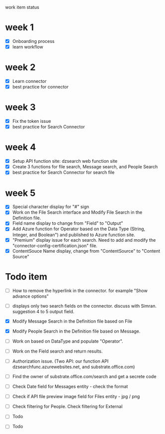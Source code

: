 work item status
# week 1
  - [x] Onboarding process
  - [x] learn workflow
# week 2
  - [x] Learn connector
  - [x] best practice for connector
# week 3
  - [x] Fix the token issue
  - [x] best practice for Search Connector

# week 4
  - [x] Setup API function site: dzsearch web function site
  - [x] Create 3 functions for file search, Message search, and People Search
  - [x] best practice for Search Connector for search file

# week 5
- [x] Special character display for "#" sign
- [x] Work on the File Search interface and Modify File Search in the Definition file.
- [x] Field name display to change from "Field" to "Output"
- [x] Add Azure function for Operator based on the Data Type (String, Integer, and Boolean") and published to Azure function site.
- [x] "Premium" display issue for each search. Need to add and modify the "connector-config-certification.json" file.
- [x] ContentSouce Name display, change from "ContentSource" to "Content Source"

# Todo item
- [ ] How to remove the hyperlink in the connector. for example "Show advance options"
- [ ] displays only two search fields on the connector. discuss with Simran. suggestion 4 to 5 output field.
- [x] Modify Message Search in the Definition file based on File
- [x] Modify People Search in the Definition file based on Message.
- [ ] Work on based on DataType and populate "Operator".
- [ ] Work on the Field search and return results.
- [ ] Authorization issue. (Two API: our function API dzsearchfunc.azurewebsites.net, and substrate.office.com)
- [ ] Find the owner of substrate.office.com/search and get a secrete code
- [ ] Check Date field for Messages entity - check the format
- [ ] Check if API file preview image field for Files entity - jpg / png
- [ ] Check filtering for People. Check filtering for External
- [ ] Todo
- [ ] Todo







